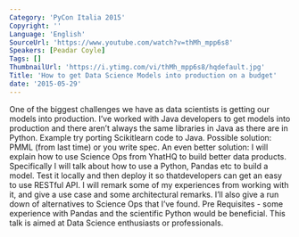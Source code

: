 ```yaml
---
Category: 'PyCon Italia 2015'
Copyright: ''
Language: 'English'
SourceUrl: 'https://www.youtube.com/watch?v=thMh_mpp6s8'
Speakers: [Peadar Coyle]
Tags: []
ThumbnailUrl: 'https://i.ytimg.com/vi/thMh_mpp6s8/hqdefault.jpg'
Title: 'How to get Data Science Models into production on a budget'
date: '2015-05-29'
---
```

One of the biggest challenges we have as data scientists is getting our models into production. I’ve worked with Java developers to get models into production and there aren’t always the same libraries in Java as there are in Python. Example try porting Scikitlearn code to Java.
Possible solution: PMML (from last time) or you write spec.
An even better solution: I will explain how to use Science Ops from YhatHQ to build better data products. Specifically I will talk about how to use a Python, Pandas etc to build a model. Test it locally and then deploy it so thatdevelopers can get an easy to use RESTful API. 
I will remark some of my experiences from working with it, and give a use case and some architectural remarks.  I’ll also give a run down of alternatives to Science Ops that I’ve found.
Pre Requisites - some experience with Pandas and the scientific Python would be beneficial. This talk is aimed at Data Science enthusiasts or professionals. 
